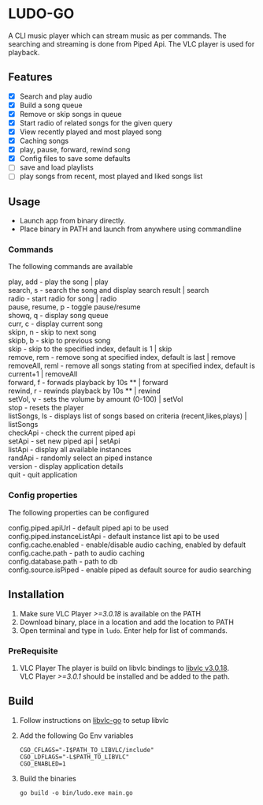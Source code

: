 # LUDO-GO

A CLI music player which can stream music as per commands. The searching and streaming is done from Piped Api. The VLC player is used for playback.

## Features

- [x] Search and play audio
- [x] Build a song queue
- [x] Remove or skip songs in queue
- [x] Start radio of related songs for the given query
- [x] View recently played and most played song
- [x] Caching songs
- [x] play, pause, forward, rewind song
- [x] Config files to save some defaults
- [ ] save and load playlists
- [ ] play songs from recent, most played and liked songs list

## Usage

- Launch app from binary directly.
- Place binary in PATH and launch from anywhere using commandline

### Commands

The following commands are available

play, add             - play the song | play <song name>  
search, s             - search the song and display search result | search <song name>  
radio                 - start radio for song | radio <song name>  
pause, resume, p      - toggle pause/resume  
showq, q              - display song queue  
curr, c               - display current song  
skipn, n              - skip to next song  
skipb, b              - skip to previous song  
skip                  - skip to the specified index, default is 1 | skip <index>  
remove, rem           - remove song at specified index, default is last | remove <index>  
removeAll, reml       - remove all songs stating from at specified index, default is current+1 | removeAll <index>  
forward, f            - forwads playback by 10s ** | forward <seconds>  
rewind, r             - rewinds playback by 10s ** | rewind <seconds>  
setVol, v             - sets the volume by amount (0-100) | setVol <volume>  
stop                  - resets the player  
listSongs, ls         - displays list of songs based on criteria (recent,likes,plays) | listSongs <criteria>  
checkApi              - check the current piped api  
setApi                - set new piped api | setApi <piped api>  
listApi               - display all available instances  
randApi               - randomly select an piped instance  
version               - display application details  
quit                  - quit application  


### Config properties

The following properties can be configured

config.piped.apiUrl   - default piped api to be used  
config.piped.instanceListApi - default instance list api to be used  
config.cache.enabled  - enable/disable audio caching, enabled by default  
config.cache.path     - path to audio caching  
config.database.path  - path to db  
config.source.isPiped - enable piped as default source for audio searching  

## Installation

1. Make sure VLC Player *>=3.0.18* is available on the PATH
2. Download binary, place in a location and add the location to PATH
3. Open terminal and type in `ludo`. Enter help for list of commands.

### PreRequisite

1. VLC Player
The player is build on libvlc bindings to [libvlc v3.0.18](https://www.nuget.org/packages/VideoLAN.LibVLC.Windows/3.0.18). <br>
VLC Player *>=3.0.1* should be installed and be added to the path.

## Build

1. Follow instructions on [libvlc-go](https://github.com/adrg/libvlc-go) to setup libvlc
2. Add the following Go Env variables

	`CGO_CFLAGS="-I$PATH_TO_LIBVLC/include"` <br>
	`CGO_LDFLAGS="-L$PATH_TO_LIBVLC"` <br>
	`CGO_ENABLED=1`
3. Build the binaries

	`go build -o bin/ludo.exe main.go`
